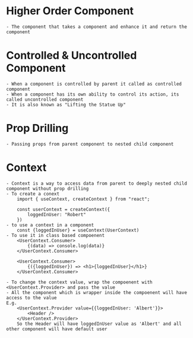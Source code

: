 # Higher Order Component
    - The component that takes a component and enhance it and return the component

# Controlled & Uncontrolled Component
    - When a component is controlled by parent it called as controlled component
    - When a component has its own ability to control its action, its called uncontrolled component
    - It is also known as "Lifting the Statue Up"

# Prop Drilling
    - Passing props from parent component to nested child component

# Context
    - Context is a way to access data from parent to deeply nested child component without prop drilling
    - To create a conext
        import { useContext, createContext } from "react";

        const userContext = createContext({
            loggedInUser: "Robert"
        })
    - to use a context in a component
        const {loggedInUser} = useContext(UserContext)
    - To use it in class based compoenent
        <UserContext.Consumer>
            {(data) => console.log(data)}
        </UserContext.Consumer>

        <UserContext.Consumer>
            {({loggedInUser}) => <h1>{loggedInUser}</h1>}
        </UserContext.Consumer>
    
    - To change the context value, wrap the compoenent with <UserContext.Provider> and pass the value
    - All the component which is wrapper inside the compoenent will have access to the value
    E.g.
        <UserContext.Provider value={{loggedInUser: 'Albert'}}>
            <Header />
        </UserContext.Provider>
        So the Header will have loggedInUser value as 'Albert' and all other component will have default user